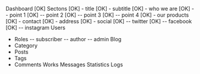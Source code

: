 Dashboard
[OK] Sectons
[OK] - title
[OK] - subtitle
[OK] - who we are
[OK] -- point 1
[OK] -- point 2
[OK] -- point 3
[OK] -- point 4
[OK] - our products
[OK] - contact
[OK] - address
[OK] - social
[OK] -- twitter
[OK] -- facebook
[OK] -- instagram
Users
- Roles
-- subscriber
-- author
-- admin
Blog
- Category
- Posts
- Tags
- Comments
Works
Messages
Statistics
Logs